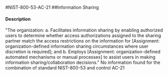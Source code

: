 #NIST-800-53-AC-21
##Information Sharing
#### Description
"The organization:
  a.  Facilitates information sharing by enabling authorized users to determine whether access authorizations assigned to the sharing partner match the access restrictions on the information for [Assignment: organization-defined information sharing circumstances where user discretion is required]; and
  b.  Employs [Assignment: organization-defined automated mechanisms or manual processes] to assist users in making information sharing/collaboration decisions."
No information found for the combination of standard NIST-800-53 and control AC-21
